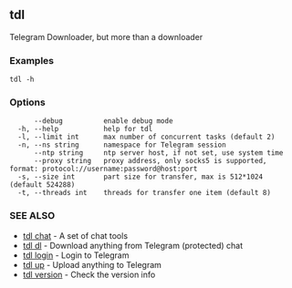 ## tdl

Telegram Downloader, but more than a downloader

### Examples

```
tdl -h
```

### Options

```
      --debug          enable debug mode
  -h, --help           help for tdl
  -l, --limit int      max number of concurrent tasks (default 2)
  -n, --ns string      namespace for Telegram session
      --ntp string     ntp server host, if not set, use system time
      --proxy string   proxy address, only socks5 is supported, format: protocol://username:password@host:port
  -s, --size int       part size for transfer, max is 512*1024 (default 524288)
  -t, --threads int    threads for transfer one item (default 8)
```

### SEE ALSO

* [tdl chat](tdl_chat.md)	 - A set of chat tools
* [tdl dl](tdl_dl.md)	 - Download anything from Telegram (protected) chat
* [tdl login](tdl_login.md)	 - Login to Telegram
* [tdl up](tdl_up.md)	 - Upload anything to Telegram
* [tdl version](tdl_version.md)	 - Check the version info

